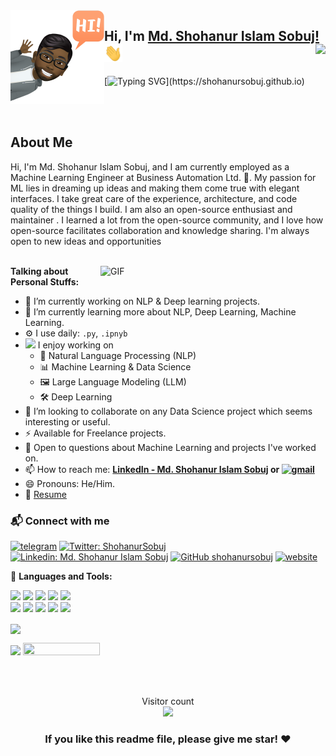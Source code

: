<img align="left" width="150" height="150" alt="Shohanur Islam Sobuj" src="https://raw.githubusercontent.com/ShohanurSobuj/ShohanurSobuj/master/assets/avatar.png"/>

## Hi, I'm [Md. Shohanur Islam Sobuj!](https://shohanursobuj.github.io) <img src="https://raw.githubusercontent.com/ShohanurSobuj/ShohanurSobuj/master/assets//Hi.gif" width="29px"> <img align="right" src="https://komarev.com/ghpvc/?username=ShohanurSobuj&color=269077">
[![Typing SVG](https://readme-typing-svg.herokuapp.com?font=ubuntu&vCenter=true&lines=Hello%2C+World!;My+Name+Is+Shohanur+Islam+Sobuj.;Self-taught+Machine+Learning+Enthusiast.;Research+Enthusiast.;Always+learning+new+things.;Welcome+to+my+profile!)](https://shohanursobuj.github.io)

<!-- <p align="left"> <img src="https://komarev.com/ghpvc/?username=ShohanurSobuj&label=Views&color=blue&style=plastic" alt="ShohanurSobuj" /> </p> -->

<br/>
<br/>
<h2> About Me </h2>
<!--
````diff
-Looking for a Ph.D. position in Machine Learning/Data Science/Natural Language Processing.
````-->

Hi, I'm Md. Shohanur Islam Sobuj, and I am currently employed as a Machine Learning Engineer at Business Automation Ltd. 🔧. My passion for ML lies in dreaming up ideas and making them come true with elegant interfaces. I take great care of the experience, architecture, and code quality of the things I build. I am also an open-source enthusiast and maintainer . I learned a lot from the open-source community, and I love how open-source facilitates collaboration and knowledge sharing. I'm always open to new ideas and opportunities 
<br/>
<br/>

<img align="right" alt="GIF" src="https://raw.githubusercontent.com/ShohanurSobuj/ShohanurSobuj/master/assets/my_activity.gif" width="360px"/>

**Talking about Personal Stuffs:**

- 🔭 I’m currently working on NLP & Deep learning projects.
- 🌱 I’m currently learning more about NLP, Deep Learning, Machine Learning.
-  ⚙️ I use daily: `.py`, `.ipnyb`
- <img src="https://media.giphy.com/media/WUlplcMpOCEmTGBtBW/giphy.gif" width="30">  I enjoy working on
  - 📢 Natural Language Processing (NLP)
  - 📊 Machine Learning & Data Science
  - 🖼 Large Language Modeling (LLM)
  - 🛠 Deep Learning
- 👯 I’m looking to collaborate on any Data Science project which seems interesting or useful.
- ⚡ Available for Freelance projects.
- 💬 Open to questions about Machine Learning and projects I've worked on.
- 📫 How to reach me: <b> [LinkedIn - Md. Shohanur Islam Sobuj](https://www.linkedin.com/in/shohanursobuj/) or [![gmail](https://img.shields.io/badge/-shohanursobuj@gmail.com-D14836?style=flat&logo=Gmail&logoColor=white)](mailto:shohanursobuj@gmail.com) </b>
- 😄 Pronouns: He/Him.
- 📝 [Resume](#)
### 📬 Connect with me
[![telegram](https://img.shields.io/badge/-@ShohanurSobuj-0e3e55?style=flat&logo=Telegram&logoColor=white)](https://t.me/ShohanurSobuj)
[![Twitter: ShohanurSobuj](https://img.shields.io/twitter/follow/ShohanurSobuj?style=social)](https://twitter.com/ShohanurSobuj)
[![Linkedin: Md. Shohanur Islam Sobuj](https://img.shields.io/badge/-shohanursobuj-blue?style=flat-square&logo=Linkedin&logoColor=white&link=https://www.linkedin.com/in/imthepk/)](https://www.linkedin.com/in/shohanursobuj/)
[![GitHub shohanursobuj](https://img.shields.io/github/followers/shohanursobuj?label=follow&style=social)](https://github.com/ShohanurSobuj)
[![website](https://img.shields.io/badge/PortfolioWebsite-shohanursobuj.github.io-2648ff?style=flat-square&logo=google-chrome)](https://shohanursobuj.github.io/)

🔨 **Languages and Tools:**  
<p>
  <!-- Your languages and tools. Be careful with the alignment. 
  You can use this sites to get logos: https://www.vectorlogo.zone or https://simpleicons.org/
  -->
  <code><img width="10%" src="https://www.vectorlogo.zone/logos/jupyter/jupyter-ar21.svg"></code>
  <code><img width="10%" src="https://www.vectorlogo.zone/logos/mysql/mysql-ar21.svg"></code>
  <code><img width="10%" src="https://www.vectorlogo.zone/logos/sqlite/sqlite-ar21.svg"></code>
  <code><img width="10%" src="https://www.vectorlogo.zone/logos/git-scm/git-scm-ar21.svg"></code>
  <code><img width="10%" src="https://www.vectorlogo.zone/logos/docker/docker-ar21.svg"></code>
<!--   <code><img width="15%" src="https://img.shields.io/badge/-Illustrator-141a20?style=flat&logo=adobe-illustrator"></code> -->
  <br/>
  <code><img width="10%" src="https://www.vectorlogo.zone/logos/pytorch/pytorch-ar21.svg"></code>
  <code><img width="10%" src="https://www.vectorlogo.zone/logos/tensorflow/tensorflow-ar21.svg"></code>
  <code><img width="10%" src="https://www.vectorlogo.zone/logos/python/python-ar21.svg"></code>
  <code><img width="10%" src="https://www.vectorlogo.zone/logos/github/github-ar21.svg"></code>
<!--   <code><img width="10%" src="https://www.vectorlogo.zone/logos/pocoo_flask/pocoo_flask-official.svg"></code> -->
  <code><img width="10%" src="https://www.vectorlogo.zone/logos/amazon_aws/amazon_aws-ar21.svg"></code>
  <br/>
</p>




<a href="https://github.com/shohanursobuj">
  <img align="center" src="https://github-readme-stats.vercel.app/api/top-langs/?username=ShohanurSobuj&&theme=dracula&hide_langs_below=1" />
</a>

<!-- best reposotories -->
<!-- <a href="https://github.com/ShohanurSobuj/Smart-Glass">
  <img align="center" src="https://github-readme-stats.vercel.app/api/pin/?username=ShohanurSobuj&repo=repo_name&theme=light" /> -->
<img src="https://github-readme-stats.vercel.app/api?username=shohanursobuj&show_icons=true&count_private=true&theme=vue-dark" width="49.5%"/> <img src="https://github-readme-streak-stats.herokuapp.com?user=shohanursobuj&theme=vue-dark" width="49.5%" height="10.0%"/> 

</a>


<br>
<br>

<p align="center"> 
  Visitor count<br>
  <img src="https://profile-counter.glitch.me/shohanursobuj/count.svg" />
</p>
<div align="center">

### If you like this readme file, please give me star! ❤️

</div>
